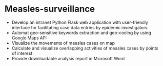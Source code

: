 # Measles-surveillance
- Develop an intranet Python Flask web application with user-friendly interface for facilitating case data entries by epidemic investigators
- Automat geo-sensitive keywords extraction and geo-coding by using Google Maps API
- Visualize the movements of measles cases on map
- Calculate and visualize overlapping activities of measles cases by points of interest
- Provide downloadable analysis report in Microsoft Word
